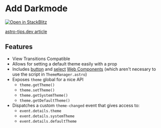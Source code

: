 # Add Darkmode

[![Open in StackBlitz](https://developer.stackblitz.com/img/open_in_stackblitz.svg)](https://stackblitz.com/github/astrolicious/astro-tips.dev/tree/main/examples/darkmode)

[astro-tips.dev article](https://astro-tips.dev/recipes/dark-mode/)

## Features

- View Transitions Compatible
- Allows for setting a default theme easily with a prop
- Includes [button](./src/components/ThemeToggle.astro) and [select](./src/components/ThemeToggle.astro) [Web Components](https://developer.mozilla.org/en-US/docs/Web/API/Web_components) (which aren't necesary to use the script in `ThemeManager.astro`)
- Exposes `theme` global for a nice API
  - `theme.getTheme()`
  - `theme.setTheme()`
  - `theme.getSystemTheme()`
  - `theme.getDefaultTheme()`
- Dispatches a custom `theme-changed` event that gives access to:
  - `event.details.theme`
  - `event.details.systemTheme`
  - `event.details.defaultTheme`